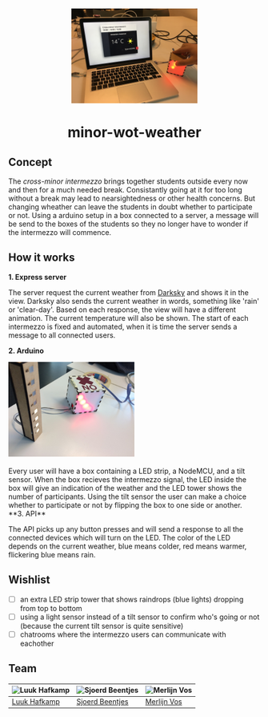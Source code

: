 <h1 align="center">
  <img width="50%" src="media/demo.jpg" alt="impression of the online app working together with the NodeMCU">
  <br>
  <br>
  minor-wot-weather
</h1>

## Concept
The _cross-minor intermezzo_ brings together students outside every now and then for a much needed break. Consistantly going at it for too long without a break may lead to nearsightedness or other health concerns.
But changing wheather can leave the students in doubt whether to participate or not. Using a arduino setup in a box connected to a server, a message will be send to the boxes of the students so they no longer have to wonder if the intermezzo will commence.

## How it works
**1. Express server**

The server request the current weather from [Darksky](https://darksky.net/dev/) and shows it in the view. Darksky also sends the current weather in words, something like 'rain' or 'clear-day'. Based on each response, the view will have a different animation. The current temperature will also be shown. The start of each intermezzo is fixed and automated, when it is time the server sends a message to all connected users.

**2. Arduino**

<img width="50%" src="media/demo2.jpg" alt="tower">
<br>
<br>
Every user will have a box containing a LED strip, a NodeMCU, and a tilt sensor. When the box recieves the intermezzo signal, the LED inside the box will give an indication of the weather and the LED tower shows the number of participants. Using the tilt sensor the user can make a choice whether to participate or not by flipping the box to one side or another.
<br>
**3. API**

The API picks up any button presses and will send a response to all the connected devices which will turn on the LED. The color of the LED depends on the current weather, blue means colder, red means warmer, flickering blue means rain.

## Wishlist
-  [ ] an extra LED strip tower that shows raindrops (blue lights) dropping from top to bottom
-  [ ] using a light sensor instead of a tilt sensor to confirm who's going or not (because the current tilt sensor is quite sensitive)
-  [ ] chatrooms where the intermezzo users can communicate with eachother

## Team

![Luuk Hafkamp](https://avatars0.githubusercontent.com/u/14187210?v=3&s=150) | ![Sjoerd Beentjes](https://avatars3.githubusercontent.com/u/11621275?v=3&s=150) | ![Merlijn Vos](https://avatars1.githubusercontent.com/u/9060226?v=3&s=150) |
---|---|---
[Luuk Hafkamp](https://github.com/lhafkamp) | [Sjoerd Beentjes](https://github.com/Sjoerdbeentjes) | [Merlijn Vos](https://github.com/Murderlon) |
